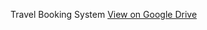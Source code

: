 Travel Booking System
[View on Google Drive](https://drive.google.com/file/d/1mC5E9_Ez3PPcvzBOrxXN96uWEDVUFfm0/view?usp=sharing)
